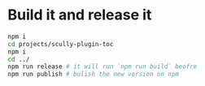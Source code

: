# Build it and release it

```bash
npm i
cd projects/scully-plugin-toc
npm i
cd ../
npm run release # it will run `npm run build` beofre
npm run publish # bulish the new version on npm
```
